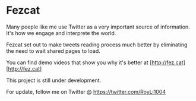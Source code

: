 Fezcat
======

Many poeple like me use Twitter as a very important source of information. It's how we engage and interprete the world.

Fezcat set out to make tweets reading process much better by eliminating the need to wait shared pages to load.

You can find demo videos that show you why it's better at [http://fez.cat][http://fez.cat]

This project is still under development.

For update, follow me on Twitter @ https://twitter.com/RoyLi1004
